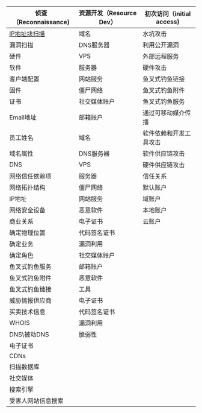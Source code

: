 | 侦查（Reconnaissance)              | 资源开发（Resource Dev） | 初次访问（initial access) |
| ---------------------------------- | ------------------------ | ------------------------- |
| [IP地址块扫描](/details/T1595.001.md) | 域名                     | 水坑攻击                  |
| 漏洞扫描                           | DNS服务器                | 利用公开漏洞              |
| 硬件                               | VPS                      | 外部远程服务              |
| 软件                               | 服务器                   | 硬件攻击                  |
| 客户端配置                         | 网站服务                 | 鱼叉式钓鱼链接            |
| 固件                               | 僵尸网络                 | 鱼叉式钓鱼附件            |
| 证书                               | 社交媒体账户             | 鱼叉式钓鱼服务            |
| Email地址                          | 邮箱账户                 | 通过可移动媒介传播        |
| 员工姓名                           | 域名                     | 软件依赖和开发工具攻击    |
| 域名属性                           | DNS服务器                | 软件供应链攻击            |
| DNS                                | VPS                      | 硬件供应链攻击            |
| 网络信任依赖项                     | 服务器                   | 信任关系                  |
| 网络拓扑结构                       | 僵尸网络                 | 默认账户                  |
| IP地址                             | 网站服务                 | 域账户                    |
| 网络安全设备                       | 恶意软件                 | 本地账户                  |
| 商业关系                           | 电子证书                 | 云账户                    |
| 确定物理位置                       | 代码签名证书             |                           |
| 确定业务                           | 漏洞利用                 |                           |
| 确定角色                           | 社交媒体账户             |                           |
| 鱼叉式钓鱼服务                     | 邮箱账户                 |                           |
| 鱼叉式钓鱼附件                     | 恶意软件                 |                           |
| 鱼叉式钓鱼链接                     | 工具                     |                           |
| 威胁情报供应商                     | 电子证书                 |                           |
| 买卖技术信息                       | 代码签名证书             |                           |
| WHOIS                              | 漏洞利用                 |                           |
| DNS\被动DNS                        | 脆弱性                   |                           |
| 电子证书                           |                          |                           |
| CDNs                               |                          |                           |
| 扫描数据库                         |                          |                           |
| 社交媒体                           |                          |                           |
| 搜索引擎                           |                          |                           |
| 受害人网站信息搜索                 |                          |                           |
